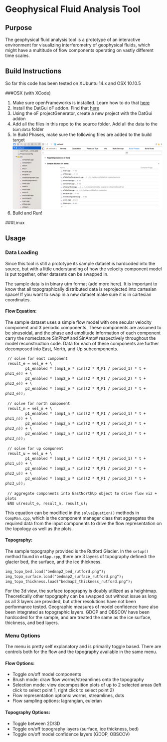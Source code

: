 # Geophysical Fluid Analysis Tool

## Purpose
The geophysical fluid analysis tool is a prototype of an interactive environment for visualizing interferometry of geophysical fluids, which might have a multitude of flow components operating on vastly different time scales.

## Build Instructions

So far this code has been tested on XUbuntu 14.x and OSX 10.10.5

###OSX (with XCode)

1. Make sure openFrameworks is installed. Learn how to do that [here](http://openframeworks.cc/download/)
1. Install the DatGui oF addon. Find that [here](https://github.com/braitsch/ofxDatGui)
1. Using the oF projectGenerator, create a new project with the DatGui addon
1. Add all the files in this repo to the source folder. Add all the data to the `bin\data` folder
1. In Build Phases, make sure the following files are added to the build target
![Build Settings](images/buildsettings.png)
1. Build and Run!

###Linux

## Usage

### Data Loading
Since this tool is still a prototype its sample dataset is hardcoded into the source, but with a little understanding of how the velocity component model is put together, other datasets can be swapped in.

The sample data is in binary utm format (add more here). It is important to know that all topographically distributed data is reprojected into cartesian space! If you want to swap in a new dataset make sure it is in cartesian coordinates.

#### Flow Equation:
The sample dataset uses a simple flow model with one secular velocity component and 3 periodic components. These components are assumed to be sinusoidal, and the phase and amplitude information of each component carry the nomeclature SinPhz# and SinAmp# respectively throughout the model reconstruction code.  Data for each of these components are further decomposed into East, North, and Up subcomponents.
```
 // solve for east component
 result_e = vel_e + \
         p1_enabled * (amp1_e * sin((2 * M_PI / period_1) * t + phz1_e)) + \
         p2_enabled * (amp2_e * sin((2 * M_PI / period_2) * t + phz2_e)) + \
         p3_enabled * (amp3_e * sin((2 * M_PI / period_3) * t + phz3_e));

 // solve for north component
 result_n = vel_n + \
         p1_enabled * (amp1_n * sin((2 * M_PI / period_1) * t + phz1_n)) + \
         p2_enabled * (amp2_n * sin((2 * M_PI / period_2) * t + phz2_n)) + \
         p3_enabled * (amp3_n * sin((2 * M_PI / period_3) * t + phz3_n));
         
 // solve for up component
 result_u = vel_u + \
         p1_enabled * (amp1_u * sin((2 * M_PI / period_1) * t + phz1_u)) + \
         p2_enabled * (amp2_u * sin((2 * M_PI / period_2) * t + phz2_u)) + \
         p3_enabled * (amp3_u * sin((2 * M_PI / period_3) * t + phz3_u));
         
 // aggregate components into EastNorthUp object to drive flow viz + plots
 ENU u(result_e, result_n, result_u);
```
This equation can be modified in the `solveEquation()` methods in `CompMan.cpp`, which is the component manager class that aggregates the required data from the input components to drive the flow representation on the topology as well as the plots.

#### Topography:
The sample topography provided is the Rutford Glacier. In the `setup()` method found in `ofApp.cpp`, there are 3 layers of topography defined: the glacier bed, the surface, and the ice thickness.
```
img_topo_bed.load("bedmap2_bed_rutford.png");
img_topo_surface.load("bedmap2_surface_rutford.png");
img_topo_thickness.load("bedmap2_thickness_rutford.png");
```

For the 3d view, the surface topography is doubly utilized as a heightmap. Theoretically other topography can be swapped out without issue as long as all 3 layers are provided, but other resolutions have not been performance tested. Geographic measures of model confidence have also been integrated as topographic layers. GDOP and OBSCOV have been hardcoded for the sample, and are treated the same as the ice surface, thickness, and bed layers.

### Menu Options
The menu is pretty self explanatory and is primarily toggle based. There are controls both for the flow and the topography available in the same menu.

#### Flow Options:
* Toggle on/off model components
* Brush mode: draw flow worms/streamlines onto the topography
* Selection mode: view decomposition plots of up to 2 selected areas (left click to select point 1, right click to select point 2)
* Flow representation options: worms, streamlines, dots
* Flow sampling options: lagrangian, eulerian

#### Topography Options:
* Toggle between 2D/3D
* Toggle on/off topography layers (surface, ice thickness, bed)
* Toggle on/off model confidence layers (GDOP, OBSCOV)


